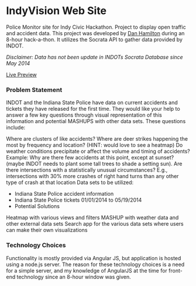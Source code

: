 IndyVision Web Site
=============

Police Monitor site for Indy Civic Hackathon. Project to display open traffic and accident data. This project was developed by [Dan Hamilton](http://danielbradleyhamilton.com) during an 8-hour hack-a-thon. It utilizes the Socrata API to gather data provided by INDOT. 

*Disclaimer: Data has not been update in INDOTs Socrata Database since May 2014*

[Live Preview](http://indyvision.herokuapp.com/)

### Problem Statement

INDOT and the Indiana State Police have data on current accidents and tickets they have released for the first time. They would like your help to answer a few key questions through visual representation of this information and potential MASHUPS with other data sets. These questions include:

Where are clusters of like accidents?
Where are deer strikes happening the most by frequency and location? (HINT: would love to see a heatmap)
Do weather conditions precipitate or affect the volume and timing of accidents? Example: Why are there few accidents at this point, except at sunset? (maybe INDOT needs to plant some tall trees to shade a setting sun).
Are there intersections with a statistically unusual circumstances? E.g., intersections with 30% more crashes of right hand turns than any other type of crash at that location
Data sets to be utilized:

* Indiana State Police accident information
* Indiana State Police tickets 01/01/2014 to 05/19/2014
* Potential Solutions

Heatmap with various views and filters
MASHUP with weather data and other external data sets
Search app for the various data sets where users can make their own visualizations

### Technology Choices
Functionality is mostly provided via Angular JS, but application is hosted using a node.js server. The reason for these technology choices is a need for a simple server, and my knowledge of AngularJS at the time for front-end technology since an 8-hour window was given.
